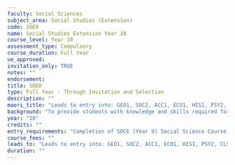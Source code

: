 ```yaml
---
faculty: Social Sciences
subject_area: Social Studies (Extension)
code: SOE0
name: Social Studies Extension Year 10
course_level: Year 10
assessment_type: Compulsory
course_duration: Full Year
ue_approved: 
invitation_only: TRUE
notes: ""
endorsement: 
title: SOE0
type: Full Year - Through Invitation and Selection
description: ""
maori_title: "Leads to entry into: GEO1, SOC2, ACC1, ECO1, HIS1, PSY2, CLS2"
background: "To provide students with knowledge and skills required for future studies in Social Science. To provide students an extension course in Social Sciences as an alternative to SOC0. To provide students with the knowledge and skills required for future studies in Social Science."
year: "10"
credits: ""
entry_requirements: "Completion of SOCE (Year 9) Social Science Course. Students will be selected from performance in SOCE course (Year 9 course)."
course_fees: ""
leads_to: "Leads to entry into: GEO1, SOC2, ACC1, ECO1, HIS1, PSY2, CLS2"
duration: ""
---
```

